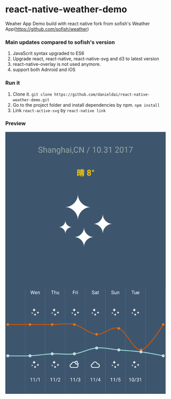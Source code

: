 # react-native-weather-demo

Weaher App Demo build with react native fork from sofish's Weather App(https://github.com/sofish/weather)

### Main updates compared to sofish's version

1. JavaScrit syntax upgraded to ES6
2. Upgrade react, react-native, react-native-svg and d3 to latest version
3. react-native-overlay is not used anymore.
4. support both Adnroid and iOS

### Run it

1. Clone it. `git clone https://github.com/danieldai/react-native-weather-demo.git`
2. Go to the project folder and install dependencies by npm. `npm install`
3. Link `react-active-svg` by `react-native link`

### Preview

![Screenshot](/preview.png)
